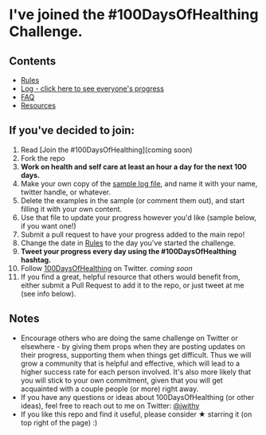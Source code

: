 # I've joined the #100DaysOfHealthing Challenge.

## Contents
* [Rules](rules.md)
* [Log - click here to see everyone's progress](Participants)
* [FAQ](FAQ.md)
* [Resources](resources.md)

## If you've decided to join:
1. Read [Join the #100DaysOfHealthing](coming soon)
2. Fork the repo
3. **Work on health and self care at least an hour a day for the next 100 days.**
4. Make your own copy of the [sample log file](sample-log.md), and name it with your name, twitter handle, or whatever.
5. Delete the examples in the sample (or comment them out), and start filling it with your own content.
6. Use that file to update your progress however you'd like (sample below, if you want one!)
7. Submit a pull request to have your progress added to the main repo!
8. Change the date in [Rules](rules.md) to the day you've started the challenge.
9. **Tweet your progress every day using the #100DaysOfHealthing hashtag.**
10. Follow [100DaysOfHealthing](https://twitter.com/@100DaysHealth) on Twitter. *coming soon*
11. If you find a great, helpful resource that others would benefit from, either submit a Pull Request to add it to the repo, or just tweet at me (see info below).

## Notes

* Encourage others who are doing the same challenge on Twitter or elsewhere - by giving them props when they are posting updates on their progress, supporting them when things get difficult. Thus we will grow a community that is helpful and effective, which will lead to a higher success rate for each person involved. It's also more likely that you will stick to your own commitment, given that you will get acquainted with a couple people (or more) right away.
* If you have any questions or ideas about 100DaysOfHealthing (or other ideas), feel free to reach out to me on Twitter: [@jwithy](https://twitter.com/jwithy)
* If you like this repo and find it useful, please consider &#9733; starring it (on top right of the page) :)
